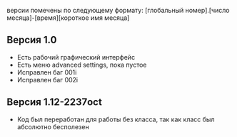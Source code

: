 
версии помечены по следующему формату:
\[глобальный номер\].\[число месяца\]-\[время\]\[короткое имя месяца\]


## Версия 1.0

- Есть рабочий графический интерфейс
- Есть меню advanced settings, пока пустое
- Исправлен баг 001i
- Исправлен баг 002i


## Версия 1.12-2237oct

- Код был переработан для работы без класса, так как класс был абсолютно бесполезен

